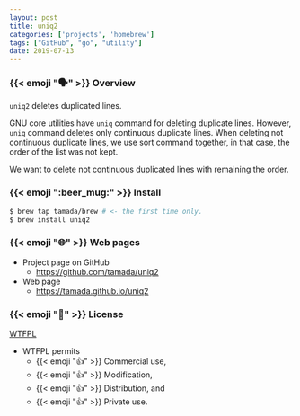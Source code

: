 ```yaml
---
layout: post
title: uniq2
categories: ['projects', 'homebrew']
tags: ["GitHub", "go", "utility"]
date: 2019-07-13
---
```


### {{< emoji ":speaking_head:" >}} Overview

`uniq2` deletes duplicated lines.

GNU core utilities have `uniq` command for deleting duplicate lines.
However, `uniq` command deletes only continuous duplicate lines.
When deleting not continuous duplicate lines, we use sort command together, in that case, the order of the list was not kept.

<!--more-->

We want to delete not continuous duplicated lines with remaining the order.

### {{< emoji ":beer_mug:" >}} Install

```sh
$ brew tap tamada/brew # <- the first time only.
$ brew install uniq2
```

### {{< emoji ":globe_with_meridians:" >}} Web pages

* Project page on GitHub
    * https://github.com/tamada/uniq2
* Web page
    * https://tamada.github.io/uniq2

### {{< emoji ":handshake:" >}} License

[WTFPL](https://github.com/tamada/uniq2/blob/master/LICENSE)

* WTFPL permits
    * {{< emoji ":thumbsup:" >}} Commercial use,
    * {{< emoji ":thumbsup:" >}} Modification,
    * {{< emoji ":thumbsup:" >}} Distribution, and
    * {{< emoji ":thumbsup:" >}} Private use.
